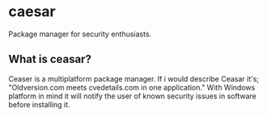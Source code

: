 caesar
======

Package manager for security enthusiasts.


## What is ceasar?

Ceaser is a multiplatform package manager. If i would describe Ceasar it's; "Oldversion.com meets cvedetails.com in one application." With Windows platform in mind it will notify the user of known security issues in software before installing it.

